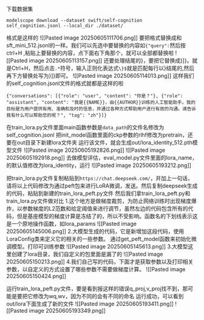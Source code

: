 下载数据集
```
modelscope download --dataset swift/self-cognition self_cognition.jsonl --local_dir ./dataset/
```
格式是这样的
![[Pasted image 20250605111706.png]]
要把格式替换成和sft_mini_512.jsonl的一样。我们可以先选中要替换的内容如`{"query":`然后按ctrl+H ,粘贴上要替换的内容，点下面右下角那个，就可以全部都替换啦
![[Pasted image 20250605113157.png]]
还要处理结尾的}，要把它替换成}]}。就是Ctrl+H，然后点击`.*`符号，输入正则化表达式`\}$`就是匹配每行以}结尾的,然后再下方替换处写为}]}即可。
![[Pasted image 20250605114013.png]]
这样我们的self_cognition.jsonl文件的格式就都是这样的啦
```
{"conversations": [{"role": "user", "content": "你是？"}, {"role": "assistant", "content": "我是{{NAME}}，由{{AUTHOR}}训练的人工智能助手。我的目标是为用户提供有用、准确和及时的信息，并通过各种方式帮助用户进行有效的沟通。请告诉我有什么可以帮助您的呢？", "tag": "zh"}]}
```
在train_lora.py文件里面main函数参数是`data_path`的文件名修改为self_cognition.jsonl
把init_model函数里面的ckp参数的rlhf修改为pretrain，还要在out目录下新建lora文件夹
运行该文件，就会生成out/lora_identity_512.pth模型文件
![[Pasted image 20250605192826.png]]
![[Pasted image 20250605192918.png]]
去做模型评估，eval_model.py文件里面的lora_name，的默认值修改为lora_identity，运行
![[Pasted image 20250605193212.png]]

把train_lora.py文件复制粘贴到`https://chat.deepseek.com/`，并加上一句话，请将以上代码修改为通过peft包来进行LoRA微调，发送。然后复制deepseek生成的代码，粘贴到新建的train_lora_peft.py文件
然后我们拿train_lora_peft.py和train_lora.py文件做对比
1.这个地方是做梯度裁剪，为防止网络训练时出现梯度爆炸，以参数梯度的L2范数和给定阈值来进行调节，虽然左边的代码包含所有的代码，但是基座模型的梯度计算是冻结了的，所以不受影响。函数名的下划线表示这是一个原地操作函数，如lora_params
![[Pasted image 20250605145006.png]]
2.大模型生成的代码，它是新增加这段代码，使用LoraConfig类来定义它的相关的一些参数。
通过get_peft_model函数来初始化微调模型。打印可训练参数
![[Pasted image 20250605145613.png]]
3.大模型这里创建了lora目录，我们自定义的包里面是漏了的
![[Pasted image 20250605150213.png]]
4.我们自己写的代码，下面才是获取参数以及打印相关参数，以自定义的方式设置了哪些参数不需要做梯度计算。
![[Pasted image 20250605150424.png]]

运行train_lora_peft.py文件，要是看到报这样的错误q_proj,v_proj找不到，那可能是要把它修改为wq,wv，因为不同的会有不同的命名
运行成功，可以看到out/lora下面生成了新的文件
![[Pasted image 20250605193411.png]]
![[Pasted image 20250605193349.png]]